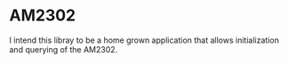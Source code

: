 # AM2302
I intend this libray to be a home grown application that allows initialization and querying of the AM2302.
